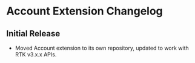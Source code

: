 # Account Extension Changelog

## Initial Release

- Moved Account extension to its own repository, updated to work with RTK v3.x.x APIs.

